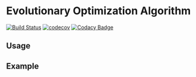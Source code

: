 # Evolutionary Optimization Algorithm

[![Build Status](https://travis-ci.com/LDNN97/evolutionary-optimization-algorithm.svg?branch=master)](https://travis-ci.com/LDNN97/evolutionary-optimization-algorithm) [![codecov](https://codecov.io/gh/LDNN97/evolutionary-optimization-algorithm/branch/master/graph/badge.svg)](https://codecov.io/gh/LDNN97/evolutionary-optimization-algorithm) [![Codacy Badge](https://api.codacy.com/project/badge/Grade/9807fa23a8b24dccac230e1644bb5b80)](https://app.codacy.com/app/LDNN97/evolutionary-optimization-algorithm?utm_source=github.com&utm_medium=referral&utm_content=LDNN97/evolutionary-optimization-algorithm&utm_campaign=Badge_Grade_Dashboard)

## Usage



## Example
